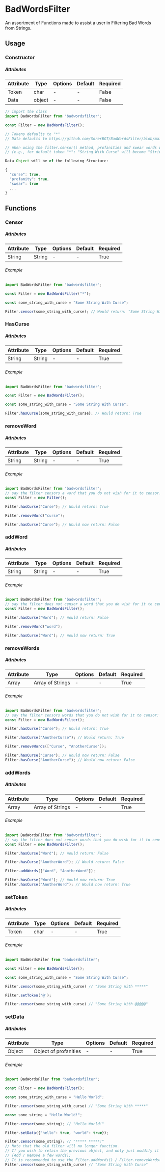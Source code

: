 # BadWordsFilter
An assortment of Functions made to assist a user in Filtering Bad Words from Strings.

## Usage

### Constructor

##### Attributes

| Attribute | Type | Options | Default | Required |
| --------- | ---- | ------- | ---- | -------- |
| Token | char | - | - | False |
| Data | object | - | - | False |

```js
// import the class
import BadWordsFilter from "badwordsfilter";

const Filter = new BadWordsFilter();

// Tokens defaults to "*"
// Data defaults to https://github.com/SorerBOT/BadWordsFilter/blob/main/Data/english.json

// When using the filter.censor() method, profanities and swear words will be replaced with your token. 
// (e.g., for default token "*": "String With Curse" will become "String With *****")

Data Object will be of the following Structure:

{
  "curse": true,
  "profanity": true,
  "swear": true
  ...
}

```

## Functions

### Censor

##### Attributes

| Attribute | Type | Options | Default | Required |
| --------- | ---- | ------- | ---- | -------- |
| String | String | - | - | True |

###### Example
```js
import BadWordsFilter from "badwordsfilter";

const Filter = new BadWordsFilter("*");

const some_string_with_curse = "Some String With Curse";

Filter.censor(some_string_with_curse); // Would return: "Some String With *****"
```

### HasCurse

##### Attributes

| Attribute | Type | Options | Default | Required |
| --------- | ---- | ------- | ---- | -------- |
| String | String | - | - | True |

###### Example
```js
import BadWordsFilter from "badwordsfilter";

const Filter = new BadWordsFilter();

const some_string_with_curse = "Some String With Curse";

Filter.hasCurse(some_string_with_curse); // Would return: True
```

### removeWord

##### Attributes

| Attribute | Type | Options | Default | Required |
| --------- | ---- | ------- | ---- | -------- |
| String | String | - | - | True |

###### Example
```js
import BadWordsFilter from "badwordsfilter";
// say the filter censors a word that you do not wish for it to censor:
const Filter = new Filter();

Filter.hasCurse("Curse"); // Would return: True

Filter.removeWord("curse");

Filter.hasCurse("Curse"); // Would now return: False

```

### addWord

##### Attributes

| Attribute | Type | Options | Default | Required |
| --------- | ---- | ------- | ---- | -------- |
| String | String | - | - | True |

###### Example
```js
import BadWordsFilter from "badwordsfilter";
// say the filter does not censor a word that you do wish for it to censor:
const Filter = new BadWordsFilter();

Filter.hasCurse("Word"); // Would return: False

Filter.removeWord("word");

Filter.hasCurse("Word"); // Would now return: True

```
### removeWords

##### Attributes

| Attribute | Type | Options | Default | Required |
| --------- | ---- | ------- | ---- | -------- |
| Array | Array of Strings  | - | - | True |

###### Example
```js
import BadWordsFilter from "badwordsfilter";
// say the filter censors words that you do not wish for it to censor:
const Filter = new BadWordsFilter();

Filter.hasCurse("Curse"); // Would return: True

Filter.hasCurse("AnotherCurse"); // Would return: True

Filter.removeWords(["Curse", "AnotherCurse"]);

Filter.hasCurse("Curse"); // Would now return: False
Filter.hasCurse("AnotherCurse"); // Would now return: False
```
### addWords

##### Attributes

| Attribute | Type | Options | Default | Required |
| --------- | ---- | ------- | ---- | -------- |
| Array | Array of Strings  | - | - | True |

###### Example
```js
import BadWordsFilter from "badwordsfilter";
// say the filter does not censor words that you do wish for it to censor:
const Filter = new BadWordsFilter();

Filter.hasCurse("Word"); // Would return: False

Filter.hasCurse("AnotherWord"); // Would return: False

Filter.addWords(["Word", "AnotherWord"]);

Filter.hasCurse("Word"); // Would now return: True
Filter.hasCurse("AnotherWord"); // Would now return: True
```

### setToken

##### Attributes

| Attribute | Type | Options | Default | Required |
| --------- | ---- | ------- | ---- | -------- |
| Token | char | - | - | True |

###### Example
```js
import BadWordsFiler from "badwordsfilter";

const Filter = new BadWordsFilter();

const some_string_with_curse = "Some String With Curse";

Filter.censor(some_string_with_curse) // "Some String With *****"

Filter.setToken('@');

Filter.censor(some_string_with_curse) // "Some String With @@@@@"

```
### setData

##### Attributes

| Attribute | Type | Options | Default | Required |
| --------- | ---- | ------- | ---- | -------- |
| Object | Object of profanities | - | - | True |

###### Example
```js
import BadWordsFiler from "badwordsfilter";

const Filter = new BadWordsFilter();

const some_string_with_curse = "Hello World";

Filter.censor(some_string_with_curse) // "Some String With *****"

const some_string = "Hello World!";

Filter.censor(some_string); // "Hello World!"

Filter.setData({"hello": true, "world": true});

Filter.censor(some_string); // "***** *****!"
// Note that the old filter will no longer function.
// If you wish to retain the previous object, and only just moddify it slighty:
// (Add / Remove a few words);
// It is recommended to use the Filter.addWords() / Filter.removeWords() functions instead.
Filter.censor(some_string_with_curse) // "Some String With Curse"
```


